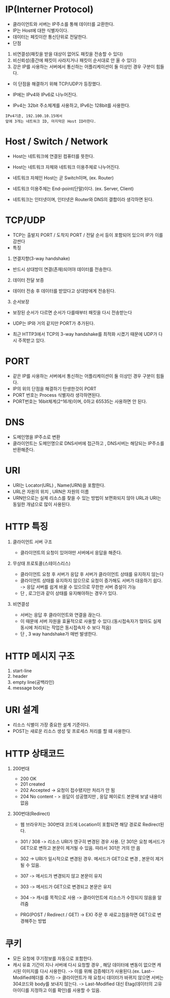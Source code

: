 # **IP(Interner Protocol)**

- 클라이언트와 서버는 IP주소를 통해 데이터를 교환한다.
- IP는 Host에 대한 식별자이다.
- 데이터는 페킷이란 통신단위로 전달한다.
  <br/>
- 단점

1.  비연결성(패킷을 받을 대상이 없어도 패킷을 전송할 수 있다)
2.  비신뢰성(중간에 패킷이 사라지거나 패킷이 순서대로 안 올 수 있다)
3.  강은 IP를 사용하는 서버에서 통신하는 어플리케이션이 둘 이상인 경우 구분이 힘들다.

- 이 단점을 해결하기 위해 TCP/UDP가 등장했다.

- IP에는 IPv4와 IPv6로 나누어진다.
- IPv4는 32bit 주소체계를 사용하고, IPv6는 128bit를 사용한다.

```
IPv4기준, 192.100.10.15에서
앞에 3개는 네트워크 ID, 마지막은 Host ID라한다.
```

# **Host / Switch / Network**

- Host는 네트워크에 연결된 컴퓨터를 뜻한다.
- Host는 네트워크 자체와 네트워크 이용주체로 나누어진다.
- 네트워크 자체인 Host는 곧 Switch이며, (ex. Router)
- 네트워크 이용주체는 End-point(단말)이다. (ex. Server, Client)

- 네트워크는 인터넷이며, 인터넷은 Router와 DNS의 결합이라 생각하면 된다.

# **TCP/UDP**

- TCP는 출발지 PORT / 도착지 PORT / 전달 순서 등이 포함되어 있으미 IP가 이를 감싼다
- 특징

1.  연결지향(3-way handshake)

- 반드시 상대방이 연결(존재)되어야 데이터를 전송한다.

2. 데이터 전달 보증

- 데이터 전송 후 데이터를 받았다고 상대방에게 전송된다.

3. 순서보장

- 보장된 순서가 다르면 순서가 다를때부터 패킷을 다시 전송받는다

- UDP는 IP와 거의 같지만 PORT가 추가된다.

- 최근 HTTP3에서 TCP의 3-way handshake를 최적화 시켰기 때문에 UDP가 다시 주목받고 있다.

# **PORT**

- 같은 IP를 사용하는 서버에서 통신하는 어플리케이션이 둘 이상인 경우 구분이 힘들다.
- IP의 위의 단점을 해결하기 탄생한것이 PORT
- PORT 번호는 Process 식별자라 생각하면된다.
- PORT번호는 16bit체계(2^16개)이며, 0하고 65535는 사용하면 안 된다.

# **DNS**

- 도메인명을 IP주소로 변환
- 클라이언트는 도메인명으로 DNS서버에 접근하고 , DNS서버는 해당되는 IP주소를 반환해준다.

# **URI**

- URI는 Locator(URL) , Name(URN)을 포함한다.
- URL은 자원의 위치 , URN은 자원의 이름
- URN만으로는 실제 리소스를 찾을 수 있는 방법이 보편화되지 않아 URL과 URI는 동일한 개념으로 많이 사용된다.

# **HTTP 특징**

1. 클라이언트 서버 구조

   - 클라이언트의 요청이 있어야만 서버에서 응답을 해준다.

2. 무상태 프로토콜(스테이스리스)

   - 클라이언트 요청 후 서버가 응답 후 서버가 클라이언트 상태를 유지하지 않는다
   - 클라이언트 상태를 유지하지 않으므로 요청이 증가해도 서버가 대응하기 쉽다. -> 응답 서버를 쉽게 바꿀 수 있으므로 무한한 서버 증설이 가능
   - 단 , 로그인과 같이 상태를 유지해야하는 경우가 있다.

3. 비연결성

   - 서버는 응답 후 클라이언트와 연결을 끊는다.
   - 이 때문에 서버 자원을 효율적으로 사용할 수 있다.(동시접속자가 많아도 실제 동시에 처리되는 작업은 동시접속자 수 보다 적음)
   - 단 , 3 way handshake가 매번 발생한다.

# **HTTP 메시지 구조**

1. start-line
2. header
3. empty line(공백라인)
4. message body

# **URI 설계**

- 리소스 식별이 가장 중요한 설계 기준이다.
- POST는 새로운 리소스 생성 및 프로세스 처리를 할 떄 사용한다.

# **HTTP 상태코드**

1. 200번대

   - 200 OK
   - 201 created
   - 202 Accepted -> 요청이 접수됐지만 처리가 안 됨
   - 204 No content - > 응답이 성공했지만 , 응답 페이로드 본문에 보낼 내용이 없음

2. 300번대(Redirect)

   - 웹 브라우저는 300번대 코드에 Location이 포함되면 해당 경로로 Redirect된다.
   - 301 / 308 -> 리소스 URI가 영구히 변경된 경우 사용. 단 301은 요청 메서드가 GET으로 변하고 본문이 제거될 수 있음. 따라서 301은 거의 안 씀
   - 302 -> URI가 일시적으로 변경된 경우. 메서드가 GET으로 변경 , 본문이 제거될 수 있음.
   - 307 -> 메서드가 변경되지 않고 본문이 유지
   - 303 -> 메서드가 GET으로 변경되고 본문은 유지
   - 304 -> 캐시를 목적으로 사용 -> 클라이언트에 리소스가 수정되지 않음을 알려줌

   - PRG(POST / Redirect / GET) -> EX) 주문 후 새로고침을하면 GET으로 변경해주는 방법

# **쿠키**

- 모든 요청에 쿠기정보를 자동으로 포함한다.
- 캐시 유효 기간이 지나 서버에 다시 요청할 경우 , 해당 데이터에 변동이 없으면 캐시된 이미지를 다시 사용한다. -> 이를 위해 검증헤더가 사용된다.(ex. Last--Modified헤더를 추가) -> 클라이언트가 재 요청시 데이터가 바뀌지 않으면 서버는 304코드와 body를 보내지 않는다. -> Last-Modified 대신 Etag(데이터의 고유 아이디를 지정하고 이를 확인)를 사용할 수 있음.
